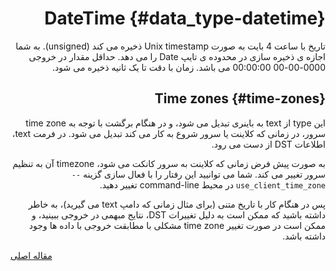 <div markdown="1" markdown="1" dir="rtl">

# DateTime {#data_type-datetime}

تاریخ با ساعت 4 بایت به صورت Unix timestamp ذخیره می کند (unsigned). به شما اجازه ی ذخیره سازی در محدوده ی تایپ Date را می دهد. حداقل مقدار در خروجی 0000-00-00 00:00:00 می باشد. زمان با دقت تا یک ثانیه ذخیره می شود.

## Time zones {#time-zones}

این type از text به باینری تبدیل می شود، و در هنگام برگشت با توجه به time zone سرور، در زمانی که کلاینت یا سرور شروع به کار می کند تبدیل می شود. در فرمت text، اطلاعات DST از دست می رود.

به صورت پیش فرض زمانی که کلاینت به سرور کانکت می شود، timezone آن به تنظیم سرور تغییر می کند. شما می توانیید این رفتار را با فعال سازی گزینه `--use_client_time_zone` در محیط command-line تغییر دهید.

پس در هنگام کار با تاریخ متنی (برای مثال زمانی که دامپ text می گیرید)، به خاطر داشته باشید که ممکن است به دلیل تغییرات DST، نتایج مبهمی در خروجی ببینید، و ممکن است در صورت تغییر time zone مشکلی با مطابقت خروجی با داده ها وجود داشته باشد.

</div>

[مقاله اصلی](https://clickhouse.tech/docs/fa/data_types/datetime/) <!--hide-->
